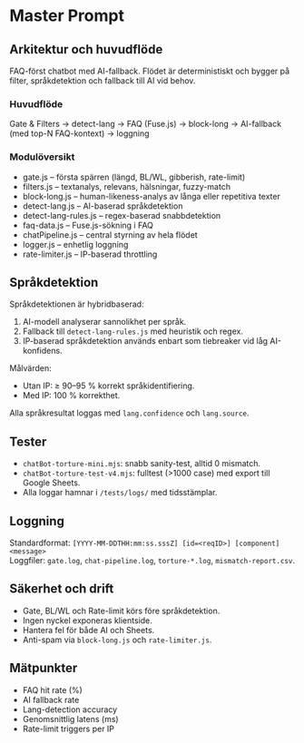 # Master Prompt

## Arkitektur och huvudflöde
FAQ-först chatbot med AI-fallback. Flödet är deterministiskt och bygger på filter, språkdetektion och fallback till AI vid behov.

### Huvudflöde
Gate & Filters → detect-lang → FAQ (Fuse.js) → block-long → AI-fallback (med top-N FAQ-kontext) → loggning

### Modulöversikt
- gate.js – första spärren (längd, BL/WL, gibberish, rate-limit)
- filters.js – textanalys, relevans, hälsningar, fuzzy-match
- block-long.js – human-likeness-analys av långa eller repetitiva texter
- detect-lang.js – AI-baserad språkdetektion
- detect-lang-rules.js – regex-baserad snabbdetektion
- faq-data.js – Fuse.js-sökning i FAQ
- chatPipeline.js – central styrning av hela flödet
- logger.js – enhetlig loggning
- rate-limiter.js – IP-baserad throttling

## Språkdetektion
Språkdetektionen är hybridbaserad:
1. AI-modell analyserar sannolikhet per språk.
2. Fallback till `detect-lang-rules.js` med heuristik och regex.
3. IP-baserad språkdetektion används enbart som tiebreaker vid låg AI-konfidens.

Målvärden:
- Utan IP: ≥ 90–95 % korrekt språkidentifiering.
- Med IP: 100 % korrekthet.

Alla språkresultat loggas med `lang.confidence` och `lang.source`.

## Tester
- `chatBot-torture-mini.mjs`: snabb sanity-test, alltid 0 mismatch.
- `chatBot-torture-test-v4.mjs`: fulltest (>1000 case) med export till Google Sheets.
- Alla loggar hamnar i `/tests/logs/` med tidsstämplar.

## Loggning
Standardformat: `[YYYY-MM-DDTHH:mm:ss.sssZ] [id=<reqID>] [component] <message>`  
Loggfiler: `gate.log`, `chat-pipeline.log`, `torture-*.log`, `mismatch-report.csv`.

## Säkerhet och drift
- Gate, BL/WL och Rate-limit körs före språkdetektion.
- Ingen nyckel exponeras klientside.
- Hantera fel för både AI och Sheets.
- Anti-spam via `block-long.js` och `rate-limiter.js`.

## Mätpunkter
- FAQ hit rate (%)
- AI fallback rate
- Lang-detection accuracy
- Genomsnittlig latens (ms)
- Rate-limit triggers per IP

